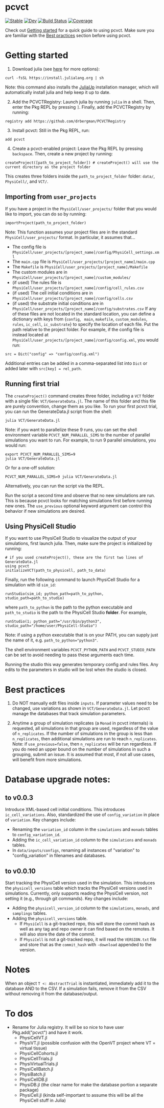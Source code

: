 # pcvct

[![Stable](https://img.shields.io/badge/docs-stable-blue.svg)](https://drbergman.github.io/pcvct/stable/)
[![Dev](https://img.shields.io/badge/docs-dev-blue.svg)](https://drbergman.github.io/pcvct/dev/)
[![Build Status](https://github.com/drbergman/pcvct/actions/workflows/CI.yml/badge.svg?branch=main)](https://github.com/drbergman/pcvct/actions/workflows/CI.yml?query=branch%3Amain)
[![Coverage](https://codecov.io/gh/drbergman/pcvct/branch/main/graph/badge.svg)](https://codecov.io/gh/drbergman/pcvct)

Check out [Getting started](#getting-started) for a quick guide to using pcvct.
Make sure you are familiar with the [Best practices](#best-practices) section before using pcvct.

# Getting started
1. Download julia (see [here](https://julialang.org/downloads/) for more options):
```
curl -fsSL https://install.julialang.org | sh
```
Note: this command also installs the [JuliaUp](https://github.com/JuliaLang/juliaup) installation manager, which will automatically install julia and help keep it up to date.

2. Add the PCVCTRegistry:
Launch julia by running `julia` in a shell.
Then, enter the Pkg REPL by pressing `]`.
Finally, add the PCVCTRegistry by running:
```
registry add https://github.com/drbergman/PCVCTRegistry
```

3. Install pcvct:
Still in the Pkg REPL, run:
```
add pcvct
```

4. Create a pcvct-enabled project:
Leave the Pkg REPL by pressing `backspace`.
Then, create a new project by running:
```
createProject([path_to_project_folder]) # createProject() will use the current directory as the project folder
```
This creates three folders inside the `path_to_project_folder` folder: `data/`, `PhysiCell/`, and `VCT/`.
<!-- The `data/` folder will currently contain the PhysiCell template project split across multiple folders within `data/inputs/`.
After initializing the project, a `data/vct.db` database will be created to store metadata about the project and its simulations. -->

## Importing from `user_projects`
If you have a project in the `PhysiCell/user_projects/` folder that you would like to import, you can do so by running:
```
importProject(path_to_project_folder)
```
Note: This function assumes your project files are in the standard `PhysiCell/user_projects/` format. In particular, it assumes that...
- The config file is `PhysiCell/user_projects/[project_name]/config/PhysiCell_settings.xml`
- The `main.cpp` file is `PhysiCell/user_projects/[project_name]/main.cpp`
- The `Makefile` is `PhysiCell/user_projects/[project_name]/Makefile`
- The custom modules are in `PhysiCell/user_projects/[project_name]/custom_modules/`
- (if used) The rules file is `PhysiCell/user_projects/[project_name]/config/cell_rules.csv`
- (if used) The cell initial conditions are in `PhysiCell/user_projects/[project_name]/config/cells.csv` 
- (if used) the substrate initial conditions are in `PhysiCell/user_projects/[project_name]/config/substrates.csv`
If any of these files are not located in the standard location, you can define a dictionary with keys from {`config`, ` main`, `makefile`, `custom_modules`, `rules`, `ic_cell`, `ic_substrate`} to specify the location of each file.
Put the path relative to the project folder. For example, if the config file is instead located at `PhysiCell/user_projects/[project_name]/config/config.xml`, you would run:
```
src = Dict("config" => "config/config.xml")
```
Additional entries can be added in a comma-separated list into `Dict` or added later with `src[key] = rel_path`.

## Running first trial
The `createProject()` command creates three folder, including a `VCT` folder with a single file: `VCT/GenerateData.jl`.
The name of this folder and this file are purely convention, change them as you like.
To run your first pcvct trial, you can run the GenerateData.jl script from the shell:
```
julia VCT/GenerateData.jl
```
Note: if you want to parallelize these 9 runs, you can set the shell environment variable `PCVCT_NUM_PARALLEL_SIMS` to the number of parallel simulations you want to run. For example, to run 9 parallel simulations, you would run:
```
export PCVCT_NUM_PARALLEL_SIMS=9
julia VCT/GenerateData.jl
```
Or for a one-off solution:
```
PCVCT_NUM_PARALLEL_SIMS=9 julia VCT/GenerateData.jl
```
Alternatively, you can run the script via the REPL.

Run the script a second time and observe that no new simulations are run.
This is because pcvct looks for matching simulations first before running new ones.
The `use_previous` optional keyword argument can control this behavior if new simulations are desired.

## Using PhysiCell Studio
If you want to use PhysiCell Studio to visualize the output of your simulations, first launch julia.
Then, make sure the project is initialized by running:
```
# if you used createProject(), these are the first two lines of GenerateData.jl
using pcvct
initializeVCT(path_to_physicell, path_to_data)
```
Finally, run the following command to launch PhysiCell Studio for a simulation with id `sim_id`:
```
runStudio(sim_id; python_path=path_to_python, studio_path=path_to_studio)
```
where `path_to_python` is the path to the python executable and `path_to_studio` is the path to the PhysiCell Studio __folder__.
For example,
```
runStudio(1; python_path="/usr/bin/python3", studio_path="/home/user/PhysiCell-Studio")
```
Note: if using a python executable that is on your PATH, you can supply just the name of it, e.g. `path_to_python="python3"`.

The shell environment variables `PCVCT_PYTHON_PATH` and `PCVCT_STUDIO_PATH` can be set to avoid needing to pass these arguments each time.

Running the studio this way generates temporary config and rules files.
Any edits to the parameters in studio will be lost when the studio is closed.

# Best practices

1. Do NOT manually edit files inside `inputs`.
If parameter values need to be changed, use variations as shown in `VCT/GenerateData.jl`.
Let pcvct manage the databases that track simulation parameters.

2. Anytime a group of simulation replicates (a `Monad` in pcvct internals) is requested, all simulations in that group are used, regardless of the value of `n_replicates`.
If the number of simulations in the group is less than `n_replicates`, then additional simulations are run to reach `n_replicates`.
Note: if `use_previous=false`, then `n_replicates` will be run regardless.
If you do need an upper bound on the number of simulations in such a grouping, submit an issue.
It is assumed that most, if not all use cases, will benefit from more simulations.

# Database upgrade notes:

## to v0.0.3
Introduce XML-based cell initial conditions. This introduces `ic_cell_variations`. Also, standardized the use of `config_variation` in place of `variation`. Key changes include:
- Renaming the `variation_id` column in the `simulations` and `monads` tables to `config_variation_id`.
- Adding the `ic_cell_variation_id` column to the `simulations` and `monads` tables.
- In `data/inputs/configs`, renaming all instances of "variation" to "config_variation" in filenames and databases.

## to v0.0.10
Start tracking the PhysiCell version used in the simulation.
This introduces the `physicell_versions` table which tracks the PhysiCell versions used in simulations.
Currently, only supports reading the PhysiCell version, not setting it (e.g., through git commands).
Key changes include:
- Adding the `physicell_version_id` column to the `simulations`, `monads`, and `samplings` tables.
- Adding the `physicell_versions` table.
  - If `PhysiCell` is a git-tracked repo, this will store the commit hash as well as any tag and repo owner it can find based on the remotes. It will also store the date of the commit.
  - If `PhysiCell` is not a git-tracked repo, it will read the `VERSION.txt` file and store that as the `commit_hash` with `-download` appended to the version.

# Notes
When an object `T <: AbstractTrial` is instantiated, immediately add it to the database AND to the CSV.
If a simulation fails, remove it from the CSV without removing it from the database/output.

# To dos
- Rename for Julia registry. It will be so nice to have user Pkg.add("pcvct") and have it work.
  - PhysiCellVT.jl
  - PhysiVT.jl (possible confusion with the OpenVT project where VT = virtual tissue)
  - PhysiCellCohorts.jl
  - PhysiCellTrials.jl
  - PhysiVirtualTrials.jl
  - PhysiCellBatch.jl
  - PhysiBatch.jl
  - PhysiCellDB.jl
  - PhysiDB.jl (the clear name for make the database portion a separate package)
  - PhysiCell.jl (kinda self-important to assume this will be all the PhysiCell stuff in Julia)